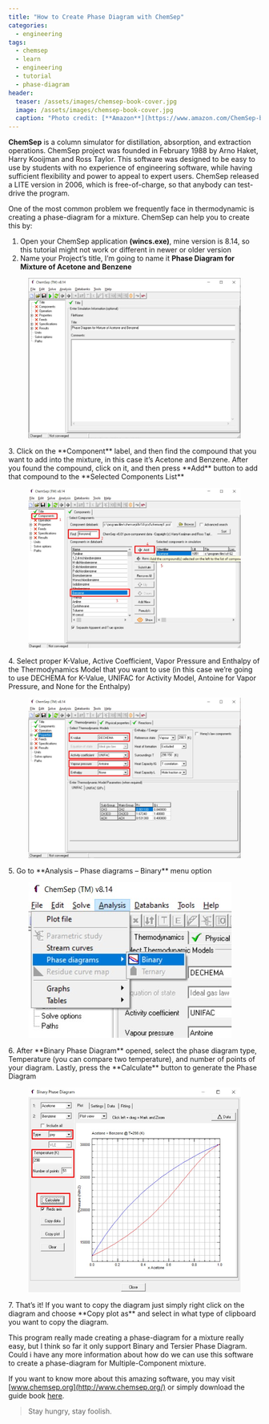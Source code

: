 ```yaml
---
title: "How to Create Phase Diagram with ChemSep"
categories:
  - engineering
tags:
  - chemsep
  - learn
  - engineering
  - tutorial
  - phase-diagram
header:
  teaser: /assets/images/chemsep-book-cover.jpg
  image: /assets/images/chemsep-book-cover.jpg
  caption: "Photo credit: [**Amazon**](https://www.amazon.com/ChemSep-book-Ross-Taylor/dp/3831110689)"
---
```

  
**ChemSep** is a column simulator for distillation, absorption, and extraction operations. ChemSep project was founded in February 1988 by Arno Haket, Harry Kooijman and Ross Taylor. This software was designed to be easy to use by students with no experience of engineering software, while having sufficient flexibility and power to appeal to expert users. ChemSep released a LITE version in 2006, which is free-of-charge, so that anybody can test-drive the program.  
  
One of the most common problem we frequently face in thermodynamic is creating a phase-diagram for a mixture. ChemSep can help you to create this by:  
  
1. Open your ChemSep application **(wincs.exe)**, mine version is 8.14, so this tutorial might not work or different in newer or older version  
2. Name your Project’s title, I’m going to name it **Phase Diagram for Mixture of Acetone and Benzene**
<figure>
<a href="\assets\images\phase-diagram-chemsep-1.jpg"><img src="\assets\images\phase-diagram-chemsep-1.jpg"></a>
</figure>  
3. Click on the **Component** label, and then find the compound that you want to add into the mixture, in this case it’s Acetone and Benzene. After you found the compound, click on it, and then press **Add** button to add that compound to the **Selected Components List**
<figure>
	<a href="\assets\images\phase-diagram-chemsep-2.jpg"><img src="\assets\images\phase-diagram-chemsep-2.jpg"></a>
</figure>  
4. Select proper K-Value, Active Coefficient, Vapor Pressure and Enthalpy of the Thermodynamics Model that you want to use (in this case we’re going to use DECHEMA for K-Value, UNIFAC for Activity Model, Antoine for Vapor Pressure, and None for the Enthalpy)
<figure>
	<a href="\assets\images\phase-diagram-chemsep-3.jpg"><img src="\assets\images\phase-diagram-chemsep-3.jpg"></a>
</figure>  
5. Go to **Analysis – Phase diagrams – Binary** menu option
<figure>
	<a href="\assets\images\phase-diagram-chemsep-4.jpg"><img src="\assets\images\phase-diagram-chemsep-4.jpg"></a>
</figure>  
6. After **Binary Phase Diagram** opened, select the phase diagram type, Temperature (you can compare two temperature), and number of points of your diagram. Lastly, press the **Calculate** button to generate the Phase Diagram
<figure>
	<a href="\assets\images\phase-diagram-chemsep-5.jpg"><img src="\assets\images\phase-diagram-chemsep-5.jpg"></a>
</figure>  
7. That’s it! If you want to copy the diagram just simply right click on the diagram and choose **Copy plot as** and select in what type of clipboard you want to copy the diagram.  

This program really made creating a phase-diagram for a mixture really easy, but I think so far it only support Binary and Tersier Phase Diagram. Could i have any more information about how do we can use this software to create a phase-diagram for Multiple-Component mixture.  

If you want to know more about this amazing software, you may visit [www.chemsep.org](http://www.chemsep.org/) or simply download the guide book [here](http://www.chemsep.org/book/docs/book2.pdf).  
  
> Stay hungry, stay foolish.